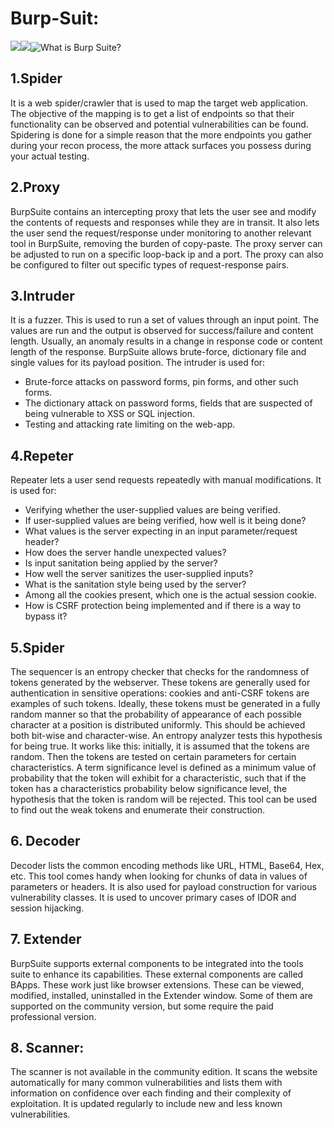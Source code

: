﻿# Burp-Suit:
![](Aspose.Words.e4480d83-b95d-48be-941b-24b2433d8248.001.jpeg)![](Aspose.Words.e4480d83-b95d-48be-941b-24b2433d8248.002.jpeg)![What is Burp Suite?](Aspose.Words.e4480d83-b95d-48be-941b-24b2433d8248.003.jpeg)
## 1.Spider
It is a web spider/crawler that is used to map the target web application. The objective of the mapping is to get a list of endpoints so that their functionality can be observed and potential vulnerabilities can be found. Spidering is done for a simple reason that the more endpoints you gather during your recon process, the more attack surfaces you possess during your actual testing.
## 2.Proxy
BurpSuite contains an intercepting proxy that lets the user see and modify the contents of requests and responses while they are in transit. It also lets the user send the request/response under monitoring to another relevant tool in BurpSuite, removing the burden of copy-paste. The proxy server can be adjusted to run on a specific loop-back ip and a port. The proxy can also be configured to filter out specific types of request-response pairs.
## 3.Intruder
It is a fuzzer. This is used to run a set of values through an input point. The values are run and the output is observed for success/failure and content length. Usually, an anomaly results in a change in response code or content length of the response. BurpSuite allows brute-force, dictionary file and single values for its payload position. The intruder is used for:

- Brute-force attacks on password forms, pin forms, and other such forms.
- The dictionary attack on password forms, fields that are suspected of being vulnerable to XSS or SQL injection.
- Testing and attacking rate limiting on the web-app.
## 4.Repeter
Repeater lets a user send requests repeatedly with manual modifications. It is used for:

- Verifying whether the user-supplied values are being verified.
- If user-supplied values are being verified, how well is it being done?
- What values is the server expecting in an input parameter/request header?
- How does the server handle unexpected values?
- Is input sanitation being applied by the server?
- How well the server sanitizes the user-supplied inputs?
- What is the sanitation style being used by the server?
- Among all the cookies present, which one is the actual session cookie.
- How is CSRF protection being implemented and if there is a way to bypass it?
## 5.Spider
The sequencer is an entropy checker that checks for the randomness of tokens generated by the webserver. These tokens are generally used for authentication in sensitive operations: cookies and anti-CSRF tokens are examples of such tokens. Ideally, these tokens must be generated in a fully random manner so that the probability of appearance of each possible character at a position is distributed uniformly. This should be achieved both bit-wise and character-wise. An entropy analyzer tests this hypothesis for being true. It works like this: initially, it is assumed that the tokens are random. Then the tokens are tested on certain parameters for certain characteristics. A term significance level is defined as a minimum value of probability that the token will exhibit for a characteristic, such that if the token has a characteristics probability below significance level, the hypothesis that the token is random will be rejected. This tool can be used to find out the weak tokens and enumerate their construction.
## 6. Decoder
Decoder lists the common encoding methods like URL, HTML, Base64, Hex, etc. This tool comes handy when looking for chunks of data in values of parameters or headers. It is also used for payload construction for various vulnerability classes. It is used to uncover primary cases of IDOR and session hijacking.
## 7. Extender
BurpSuite supports external components to be integrated into the tools suite to enhance its capabilities. These external components are called BApps. These work just like browser extensions. These can be viewed, modified, installed, uninstalled in the Extender window. Some of them are supported on the community version, but some require the paid professional version.
## 8. Scanner:
The scanner is not available in the community edition. It scans the website automatically for many common vulnerabilities and lists them with information on confidence over each finding and their complexity of exploitation. It is updated regularly to include new and less known vulnerabilities.


